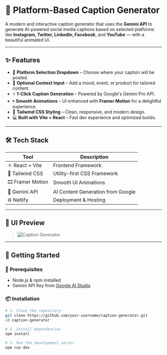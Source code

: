 # 🚀 Platform-Based Caption Generator

A modern and interactive caption generator that uses the **Gemini API** to generate AI-powered social media captions based on selected platforms like **Instagram, Twitter, LinkedIn, Facebook**, and **YouTube** — with a beautiful animated UI.

---

## ✨ Features

- 🎯 **Platform Selection Dropdown** – Choose where your caption will be posted.
- 🧠 **Optional Context Input** – Add a mood, event, or product for tailored content.
- ⚡️ **1-Click Caption Generation** – Powered by Google's Gemini Pro API.
- 🌀 **Smooth Animations** – UI enhanced with **Framer Motion** for a delightful experience.
- 🎨 **Tailwind CSS Styling** – Clean, responsive, and modern design.
- 💻 **Built with Vite + React** – Fast dev experience and optimized builds.

---

## 🛠️ Tech Stack

| Tool             | Description                                 |
|------------------|---------------------------------------------|
| ⚛️ React + Vite    | Frontend Framework                         |
| 🎨 Tailwind CSS   | Utility-first CSS Framework                 |
| 🎞️ Framer Motion  | Smooth UI Animations                        |
| 🤖 Gemini API     | AI Content Generation from Google           |
| 🌐 Netlify        | Deployment & Hosting                        |

---

## 📸 UI Preview

> ![Caption Generator](https://github.com/user-attachments/assets/ef80efbd-5414-43b4-b725-5bd51cd664f1)


---

## 🚀 Getting Started

### 🧩 Prerequisites
- Node.js & npm installed
- Gemini API Key from [Google AI Studio](https://makersuite.google.com/app/apikey)

### 📦 Installation

```bash
# 1. Clone the repository
git clone https://github.com/your-username/caption-generator.git
cd caption-generator

# 2. Install dependencies
npm install

# 3. Run the development server
npm run dev
